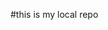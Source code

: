 #this is my local repo 


















































































































































































































